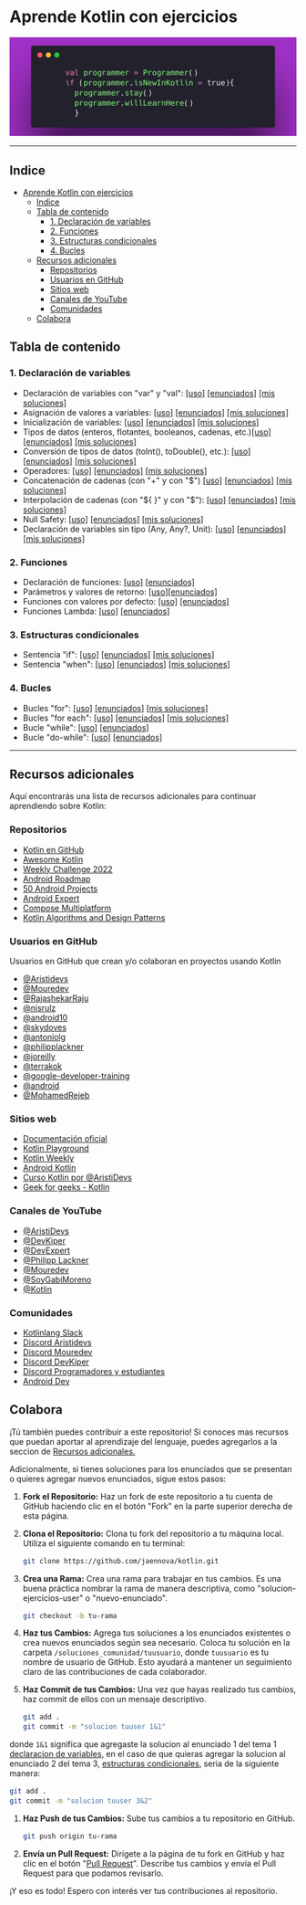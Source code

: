 # Aprende Kotlin con ejercicios

![banner](/banner.png)

  ----

## Indice

- [Aprende Kotlin con ejercicios](#aprende-kotlin-con-ejercicios)
  - [Indice](#indice)
  - [Tabla de contenido](#tabla-de-contenido)
    - [1. Declaración de variables](#1-declaración-de-variables)
    - [2. Funciones](#2-funciones)
    - [3. Estructuras condicionales](#3-estructuras-condicionales)
    - [4. Bucles](#4-bucles)
  - [Recursos adicionales](#recursos-adicionales)
    - [Repositorios](#repositorios)
    - [Usuarios en GitHub](#usuarios-en-github)
    - [Sitios web](#sitios-web)
    - [Canales de YouTube](#canales-de-youtube)
    - [Comunidades](#comunidades)
  - [Colabora](#colabora)
   

## Tabla de contenido

### 1. Declaración de variables


* Declaración de variables con "var" y "val":  [[uso]](/1_declaracion_variables/1_declaracion_variables_val_var.md)
[[enunciados]](/1_declaracion_variables/1_enunciados/1_declaracion_variables_val_var.md) [[mis soluciones]](/soluciones/1_declaracion_variables/1_declaracion_variables_val_var.md)
* Asignación de valores a variables: [[uso]](/1_declaracion_variables/2_asignacion_variables.md) [[enunciados]](/1_declaracion_variables/1_enunciados/1_declaracion_variables_val_var.md) [[mis soluciones]](/soluciones/1_declaracion_variables/2_asignacion_variables.md)
* Inicialización de variables: [[uso]](/1_declaracion_variables/3_inicializacion_variables.md) [[enunciados]](/1_declaracion_variables/1_enunciados/3_inicializacion_variables.md) [[mis soluciones]](/soluciones/1_declaracion_variables/3_inicializacion_variables.md)
* Tipos de datos (enteros, flotantes, booleanos, cadenas, etc.)[[uso]](/1_declaracion_variables/4_tipos_de_datos.md) [[enunciados]](/1_declaracion_variables/1_enunciados/4_tipos_de_datos.md) [[mis soluciones]](/soluciones/1_declaracion_variables/4_tipos_de_datos.md)
* Conversión de tipos de datos (toInt(), toDouble(), etc.): [[uso]](/1_declaracion_variables/5_conversion_tipos.md) [[enunciados]](/1_declaracion_variables/1_enunciados/5_conversion_tipos.md) [[mis soluciones]](/soluciones/1_declaracion_variables/5_conversion_tipos.md)
* Operadores: [[uso]](/1_declaracion_variables/6_operadores.md) [[enunciados]](/1_declaracion_variables/1_enunciados/6_operadores.md) [[mis soluciones]](/soluciones/1_declaracion_variables/6_operadores.md)
* Concatenación de cadenas (con "+" y con "$") [[uso]](/1_declaracion_variables/7_concatenacion.md) [[enunciados]](/1_declaracion_variables/1_enunciados/7_concatenacion.md) [[mis soluciones]](/soluciones/1_declaracion_variables/7_concatenacion.md)
* Interpolación de cadenas (con "\${ }" y con "$"): [[uso]](/1_declaracion_variables/8_interpolacion.md) [[enunciados]](/1_declaracion_variables/1_enunciados/8_interpolacion.md) [[mis soluciones]](/soluciones/1_declaracion_variables/8_interpolacion.md)
* Null Safety: [[uso]](/1_declaracion_variables/9_null_safety.md) [[enunciados]](/1_declaracion_variables/1_enunciados/9_null_safety.md) [[mis soluciones]](/soluciones/1_declaracion_variables/9_null_safety.md)
* Declaración de  variables sin tipo (Any, Any?, Unit): [[uso]](/1_declaracion_variables/10_any.md) [[enunciados]](/1_declaracion_variables/1_enunciados/10_any.md) [[mis soluciones]](/soluciones/1_declaracion_variables/10_any.md)

### 2. Funciones

* Declaración de funciones: [[uso]](/2_funciones/1_declaracion.md) [[enunciados]](/2_funciones/1_declaracion.md)
* Parámetros y valores de retorno: [[uso]](/2_funciones/enunciados/2_parametros_retorno.md)[[enunciados]](/2_funciones/2_parametros_retorno.md)
* Funciones con valores por defecto: [[uso]](/2_funciones/3_valores_defecto.md) [[enunciados]](/2_funciones/enunciados/3_valores_defecto.md)
* Funciones Lambda: [[uso]](/2_funciones/4_lambda.md) [[enunciados]](/2_funciones/enunciados/4_labmda.md)

### 3. Estructuras condicionales

* Sentencia "if": [[uso]](/3_estructuras_condicionales/1_if.md) [[enunciados]](/3_estructuras_condicionales/enunciados/1_if.md) [[mis soluciones]](/soluciones/3_condicionales/1_if.md)
* Sentencia "when": [[uso]](/3_estructuras_condicionales/2_when.md) [[enunciados]](/3_estructuras_condicionales/enunciados/2_when.md) [[mis soluciones]](/soluciones/3_condicionales/2_when.md)

### 4. Bucles

* Bucles "for": [[uso]](/4_bucles/1_for.md) [[enunciados]](/4_bucles/enunciados/1_for.md) [[mis soluciones]](/soluciones/4_blucles/1_for.md)
* Bucles "for each": [[uso]](/4_bucles/2_for_each.md) [[enunciados]](/4_bucles/enunciados/2_for_each.md) [[mis soluciones]](/soluciones/4_blucles/2_for_each.md)
* Bucle "while": [[uso]](/4_bucles/3_while.md) [[enunciados]](/4_bucles/enunciados/3_while.md)
* Bucle "do-while": [[uso]](/4_bucles/4_do_while.md) [[enunciados]](/4_bucles/4_do_while.md)


---

## Recursos adicionales

Aquí encontrarás una lista de recursos adicionales para continuar aprendiendo sobre Kotlin:

### Repositorios

- [Kotlin en GitHub](https://github.com/JetBrains/kotlin)
- [Awesome Kotlin](https://github.com/KotlinBy/awesome-kotlin)
- [Weekly Challenge 2022](https://github.com/mouredev/Weekly-Challenge-2022-Kotlin)
- [Android Roadmap](https://github.com/mouredev/Android-Developer-Roadmap)
- [50 Android Projects](https://github.com/spkingr/50-android-kotlin-projects-in-100-days)
- [Android Expert](https://github.com/ArisGuimera/Android-Expert)
- [Compose Multiplatform](https://github.com/JetBrains/compose-multiplatform)
- [Kotlin Algorithms and Design Patterns](https://github.com/DmitryTsyvtsyn/Kotlin-Algorithms-and-Design-Patterns)

### Usuarios en GitHub

Usuarios en GitHub que crean y/o colaboran en proyectos usando Kotlin
- [@Aristidevs](https://github.com/arisguimera)
- [@Mouredev](https://github.com/mouredev)
- [@RajashekarRaju](https://github.com/RajashekarRaju)
- [@nisrulz](https://github.com/nisrulz)
- [@android10](https://github.com/android10)
- [@skydoves](https://github.com/skydoves)
- [@antoniolg](https://github.com/antoniolg)
- [@philipplackner](https://github.com/philipplackner)
- [@joreilly](https://github.com/joreilly)
- [@terrakok](https://github.com/terrakok)
- [@google-developer-training](https://github.com/google-developer-training)
- [@android](https://github.com/android)
- [@MohamedRejeb](https://github.com/MohamedRejeb)



### Sitios web

- [Documentación oficial](https://kotlinlang.org/docs/home.html)
- [Kotlin Playground](https://play.kotlinlang.org/)
- [Kotlin Weekly](https://mailchi.mp/kotlinweekly/kotlin-weekly)
- [Android Kotlin](https://developer.android.com/kotlin?hl=es-419)
- [Curso Kotlin por @AristiDevs](https://cursokotlin.com/)
- [Geek for geeks - Kotlin](https://www.geeksforgeeks.org/kotlin-programming-language/)

### Canales de YouTube

- [@AristiDevs](https://www.youtube.com/@AristiDevs)
- [@DevKiper](https://www.youtube.com/@DevKiper)
- [@DevExpert](https://www.youtube.com/@devexpert_io)
- [@Philipp Lackner](https://www.youtube.com/@PhilippLackner)
- [@Mouredev](https://www.youtube.com/@mouredev)
- [@SoyGabiMoreno](https://www.youtube.com/@soygabimoreno)
- [@Kotlin](https://www.youtube.com/@Kotlin)


### Comunidades

- [Kotlinlang Slack](https://kotlinlang.slack.com/)
- [Discord Aristidevs](https://discord.com/channels/807719549075980308/810773260399804417)
- [Discord Mouredev](https://discord.com/channels/729672926432985098/809390613539061770)
- [Discord DevKiper](https://discord.com/channels/952285508912943135/986469221825396747)
- [Discord Programadores y estudiantes](https://discord.com/channels/768278151435386900/1122390294973915176)
- [Android Dev](https://discord.com/channels/178391822186315777/502383800668389387)


## Colabora

¡Tú también puedes contribuir a este repositorio! Si conoces mas recursos que puedan aportar al aprendizaje del lenguaje, puedes agregarlos a la seccion de [Recursos adicionales.](#recursos-adicionales)

Adicionalmente, si tienes soluciones para los enunciados que se presentan o quieres agregar nuevos enunciados, sigue estos pasos:

1. **Fork el Repositorio:** Haz un fork de este repositorio a tu cuenta de GitHub haciendo clic en el botón "Fork" en la parte superior derecha de esta página.

2. **Clona el Repositorio:** Clona tu fork del repositorio a tu máquina local. Utiliza el siguiente comando en tu terminal:

   ```sh
   git clone https://github.com/jaennova/kotlin.git
   ```

3. **Crea una Rama:** Crea una rama para trabajar en tus cambios. Es una buena práctica nombrar la rama de manera descriptiva, como "solucion-ejercicios-user" o "nuevo-enunciado".

   ```sh
   git checkout -b tu-rama
   ```

4. **Haz tus Cambios:** Agrega tus soluciones a los enunciados existentes o crea nuevos enunciados según sea necesario. Coloca tu solución en la carpeta `/soluciones_comunidad/tuusuario`, donde `tuusuario` es tu nombre de usuario de GitHub. Esto ayudará a mantener un seguimiento claro de las contribuciones de cada colaborador.

5. **Haz Commit de tus Cambios:** Una vez que hayas realizado tus cambios, haz commit de ellos con un mensaje descriptivo.

   ```sh
   git add .
   git commit -m "solucion tuuser 1&1"
   ```

donde `1&1` significa que agregaste la solucion al enunciado 1 del tema 1 [declaracion de variables](#1-declaración-de-variables), en el caso de que quieras agregar la solucion al enunciado 2 del tema 3, [estructuras condicionales](#3-estructuras-condicionales), seria de la siguiente manera:

```sh
git add .
git commit -m "solucion tuuser 3&2"
```

1. **Haz Push de tus Cambios:** Sube tus cambios a tu repositorio en GitHub.

   ```sh
   git push origin tu-rama
   ```

2. **Envía un Pull Request:** Dirígete a la página de tu fork en GitHub y haz clic en el botón "[Pull Request](https://github.com/jaennova/kotlin/pulls)". Describe tus cambios y envía el Pull Request para que podamos revisarlo.

¡Y eso es todo! Espero con interés ver tus contribuciones al repositorio.
